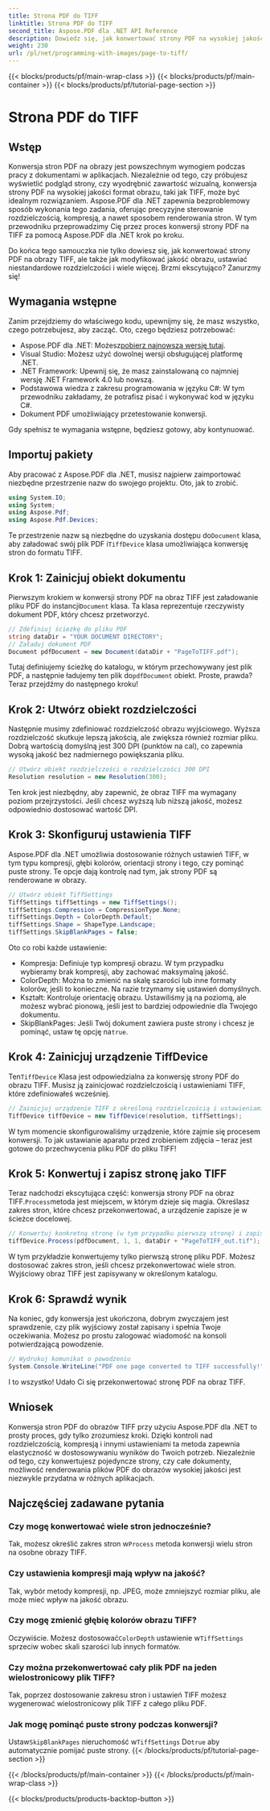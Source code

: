 ```yaml
---
title: Strona PDF do TIFF
linktitle: Strona PDF do TIFF
second_title: Aspose.PDF dla .NET API Reference
description: Dowiedz się, jak konwertować strony PDF na wysokiej jakości obrazy TIFF za pomocą Aspose.PDF dla .NET. Ten przewodnik krok po kroku obejmuje rozdzielczość, kompresję i wiele więcej.
weight: 230
url: /pl/net/programming-with-images/page-to-tiff/
---
```


{{< blocks/products/pf/main-wrap-class >}}
{{< blocks/products/pf/main-container >}}
{{< blocks/products/pf/tutorial-page-section >}}

# Strona PDF do TIFF

## Wstęp

Konwersja stron PDF na obrazy jest powszechnym wymogiem podczas pracy z dokumentami w aplikacjach. Niezależnie od tego, czy próbujesz wyświetlić podgląd strony, czy wyodrębnić zawartość wizualną, konwersja strony PDF na wysokiej jakości format obrazu, taki jak TIFF, może być idealnym rozwiązaniem. Aspose.PDF dla .NET zapewnia bezproblemowy sposób wykonania tego zadania, oferując precyzyjne sterowanie rozdzielczością, kompresją, a nawet sposobem renderowania stron. W tym przewodniku przeprowadzimy Cię przez proces konwersji strony PDF na TIFF za pomocą Aspose.PDF dla .NET krok po kroku.

Do końca tego samouczka nie tylko dowiesz się, jak konwertować strony PDF na obrazy TIFF, ale także jak modyfikować jakość obrazu, ustawiać niestandardowe rozdzielczości i wiele więcej. Brzmi ekscytująco? Zanurzmy się!

## Wymagania wstępne

Zanim przejdziemy do właściwego kodu, upewnijmy się, że masz wszystko, czego potrzebujesz, aby zacząć. Oto, czego będziesz potrzebować:

-  Aspose.PDF dla .NET: Możesz[pobierz najnowszą wersję tutaj](https://releases.aspose.com/pdf/net/).
- Visual Studio: Możesz użyć dowolnej wersji obsługującej platformę .NET.
- .NET Framework: Upewnij się, że masz zainstalowaną co najmniej wersję .NET Framework 4.0 lub nowszą.
- Podstawowa wiedza z zakresu programowania w języku C#: W tym przewodniku zakładamy, że potrafisz pisać i wykonywać kod w języku C#.
- Dokument PDF umożliwiający przetestowanie konwersji.

Gdy spełnisz te wymagania wstępne, będziesz gotowy, aby kontynuować.

## Importuj pakiety

Aby pracować z Aspose.PDF dla .NET, musisz najpierw zaimportować niezbędne przestrzenie nazw do swojego projektu. Oto, jak to zrobić.

```csharp
using System.IO;
using System;
using Aspose.Pdf;
using Aspose.Pdf.Devices;
```

 Te przestrzenie nazw są niezbędne do uzyskania dostępu do`Document` klasa, aby załadować swój plik PDF i`TiffDevice` klasa umożliwiająca konwersję stron do formatu TIFF.

## Krok 1: Zainicjuj obiekt dokumentu

 Pierwszym krokiem w konwersji strony PDF na obraz TIFF jest załadowanie pliku PDF do instancji`Document` klasa. Ta klasa reprezentuje rzeczywisty dokument PDF, który chcesz przetworzyć.

```csharp
// Zdefiniuj ścieżkę do pliku PDF
string dataDir = "YOUR DOCUMENT DIRECTORY";
// Załaduj dokument PDF
Document pdfDocument = new Document(dataDir + "PageToTIFF.pdf");
```

 Tutaj definiujemy ścieżkę do katalogu, w którym przechowywany jest plik PDF, a następnie ładujemy ten plik do`pdfDocument` obiekt. Proste, prawda? Teraz przejdźmy do następnego kroku!

## Krok 2: Utwórz obiekt rozdzielczości

Następnie musimy zdefiniować rozdzielczość obrazu wyjściowego. Wyższa rozdzielczość skutkuje lepszą jakością, ale zwiększa również rozmiar pliku. Dobrą wartością domyślną jest 300 DPI (punktów na cal), co zapewnia wysoką jakość bez nadmiernego powiększania pliku.

```csharp
// Utwórz obiekt rozdzielczości o rozdzielczości 300 DPI
Resolution resolution = new Resolution(300);
```

Ten krok jest niezbędny, aby zapewnić, że obraz TIFF ma wymagany poziom przejrzystości. Jeśli chcesz wyższą lub niższą jakość, możesz odpowiednio dostosować wartość DPI.

## Krok 3: Skonfiguruj ustawienia TIFF

Aspose.PDF dla .NET umożliwia dostosowanie różnych ustawień TIFF, w tym typu kompresji, głębi kolorów, orientacji strony i tego, czy pominąć puste strony. Te opcje dają kontrolę nad tym, jak strony PDF są renderowane w obrazy.

```csharp
// Utwórz obiekt TiffSettings
TiffSettings tiffSettings = new TiffSettings();
tiffSettings.Compression = CompressionType.None;
tiffSettings.Depth = ColorDepth.Default;
tiffSettings.Shape = ShapeType.Landscape;
tiffSettings.SkipBlankPages = false;
```

Oto co robi każde ustawienie:
- Kompresja: Definiuje typ kompresji obrazu. W tym przypadku wybieramy brak kompresji, aby zachować maksymalną jakość.
- ColorDepth: Można to zmienić na skalę szarości lub inne formaty kolorów, jeśli to konieczne. Na razie trzymamy się ustawień domyślnych.
- Kształt: Kontroluje orientację obrazu. Ustawiliśmy ją na poziomą, ale możesz wybrać pionową, jeśli jest to bardziej odpowiednie dla Twojego dokumentu.
-  SkipBlankPages: Jeśli Twój dokument zawiera puste strony i chcesz je pominąć, ustaw tę opcję na`true`.

## Krok 4: Zainicjuj urządzenie TiffDevice

 Ten`TiffDevice` Klasa jest odpowiedzialna za konwersję strony PDF do obrazu TIFF. Musisz ją zainicjować rozdzielczością i ustawieniami TIFF, które zdefiniowałeś wcześniej.

```csharp
// Zainicjuj urządzenie TIFF z określoną rozdzielczością i ustawieniami
TiffDevice tiffDevice = new TiffDevice(resolution, tiffSettings);
```

W tym momencie skonfigurowaliśmy urządzenie, które zajmie się procesem konwersji. To jak ustawianie aparatu przed zrobieniem zdjęcia – teraz jest gotowe do przechwycenia pliku PDF do pliku TIFF!

## Krok 5: Konwertuj i zapisz stronę jako TIFF

 Teraz nadchodzi ekscytująca część: konwersja strony PDF na obraz TIFF.`Process`metoda jest miejscem, w którym dzieje się magia. Określasz zakres stron, które chcesz przekonwertować, a urządzenie zapisze je w ścieżce docelowej.

```csharp
// Konwertuj konkretną stronę (w tym przypadku pierwszą stronę) i zapisz ją jako TIFF
tiffDevice.Process(pdfDocument, 1, 1, dataDir + "PageToTIFF_out.tif");
```

W tym przykładzie konwertujemy tylko pierwszą stronę pliku PDF. Możesz dostosować zakres stron, jeśli chcesz przekonwertować wiele stron. Wyjściowy obraz TIFF jest zapisywany w określonym katalogu.

## Krok 6: Sprawdź wynik

Na koniec, gdy konwersja jest ukończona, dobrym zwyczajem jest sprawdzenie, czy plik wyjściowy został zapisany i spełnia Twoje oczekiwania. Możesz po prostu zalogować wiadomość na konsoli potwierdzającą powodzenie.

```csharp
// Wydrukuj komunikat o powodzeniu
System.Console.WriteLine("PDF one page converted to TIFF successfully!");
```

I to wszystko! Udało Ci się przekonwertować stronę PDF na obraz TIFF.

## Wniosek

Konwersja stron PDF do obrazów TIFF przy użyciu Aspose.PDF dla .NET to prosty proces, gdy tylko zrozumiesz kroki. Dzięki kontroli nad rozdzielczością, kompresją i innymi ustawieniami ta metoda zapewnia elastyczność w dostosowywaniu wyników do Twoich potrzeb. Niezależnie od tego, czy konwertujesz pojedyncze strony, czy całe dokumenty, możliwość renderowania plików PDF do obrazów wysokiej jakości jest niezwykle przydatna w różnych aplikacjach.

## Najczęściej zadawane pytania

### Czy mogę konwertować wiele stron jednocześnie?
 Tak, możesz określić zakres stron w`Process` metoda konwersji wielu stron na osobne obrazy TIFF.

### Czy ustawienia kompresji mają wpływ na jakość?
Tak, wybór metody kompresji, np. JPEG, może zmniejszyć rozmiar pliku, ale może mieć wpływ na jakość obrazu.

### Czy mogę zmienić głębię kolorów obrazu TIFF?
 Oczywiście. Możesz dostosować`ColorDepth` ustawienie w`TiffSettings` sprzeciw wobec skali szarości lub innych formatów.

### Czy można przekonwertować cały plik PDF na jeden wielostronicowy plik TIFF?
Tak, poprzez dostosowanie zakresu stron i ustawień TIFF możesz wygenerować wielostronicowy plik TIFF z całego pliku PDF.

### Jak mogę pominąć puste strony podczas konwersji?
 Ustaw`SkipBlankPages` nieruchomość w`TiffSettings` Do`true` aby automatycznie pomijać puste strony.
{{< /blocks/products/pf/tutorial-page-section >}}

{{< /blocks/products/pf/main-container >}}
{{< /blocks/products/pf/main-wrap-class >}}

{{< blocks/products/products-backtop-button >}}
